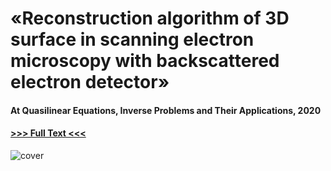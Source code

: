 # «Reconstruction algorithm of 3D surface in scanning electron microscopy with backscattered electron detector»
#### At Quasilinear Equations, Inverse Problems and Their Applications, 2020
#### [>>> Full Text <<<](report.pdf)

![cover](assets/cover.png)

